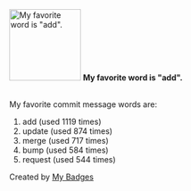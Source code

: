 <img src="https://my-badges.github.io/my-badges/favorite-word.png" alt="My favorite word is &quot;add&quot;." title="My favorite word is &quot;add&quot;." width="128">
<strong>My favorite word is &quot;add&quot;.</strong>
<br><br>

My favorite commit message words are:

1. add (used 1119 times)
2. update (used 874 times)
3. merge (used 717 times)
4. bump (used 584 times)
5. request (used 544 times)


Created by <a href="https://github.com/my-badges/my-badges">My Badges</a>